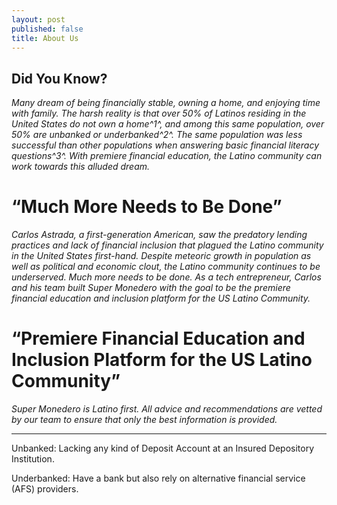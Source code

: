 ```yaml
---
layout: post
published: false
title: About Us
---
```


## Did You Know? 

_Many dream of being financially stable, owning a home, and enjoying time with family. The harsh reality is that over 50% of Latinos residing in the United States do not own a home^1^, and among this same population, over 50% are unbanked or underbanked^2^. The same population was less successful than other populations when answering basic financial literacy questions^3^.  With premiere financial education, the Latino community can work towards this alluded dream._

# **“Much More Needs to Be Done”**
 
_Carlos Astrada, a first-generation American, saw the predatory lending practices and lack of financial inclusion that plagued the Latino community in the United States first-hand. Despite meteoric growth in population as well as political and economic clout, the Latino community continues to be underserved.  Much more needs to be done. As a tech entrepreneur, Carlos and his team built Super Monedero with the goal to be the premiere financial education and inclusion platform for the US Latino Community._ 

# **“Premiere Financial Education and Inclusion Platform for the US Latino Community”**

_Super Monedero is Latino first. All advice and recommendations are vetted by our team to ensure that only the best information is provided._


____________________________________________________________________________________________________________
[1]: http://hispanicwealthproject.org/shhr/2015-SHHR-FINAL-FF.pdf
[2]: https://www.fdic.gov/householdsurvey/2015/2015execsumm.pdf
[3]: https://www.fdic.gov/householdsurvey/2015/2015execsumm.pdf 

Unbanked: Lacking any kind of Deposit Account at an Insured Depository Institution. 

Underbanked: Have a bank but also rely on alternative financial service (AFS) providers.
